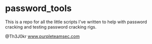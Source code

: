 # password_tools

This is a repo for all the little scripts I've written to help with password cracking and testing password cracking rigs.

@Th3J0kr
www.purpleteamsec.com
